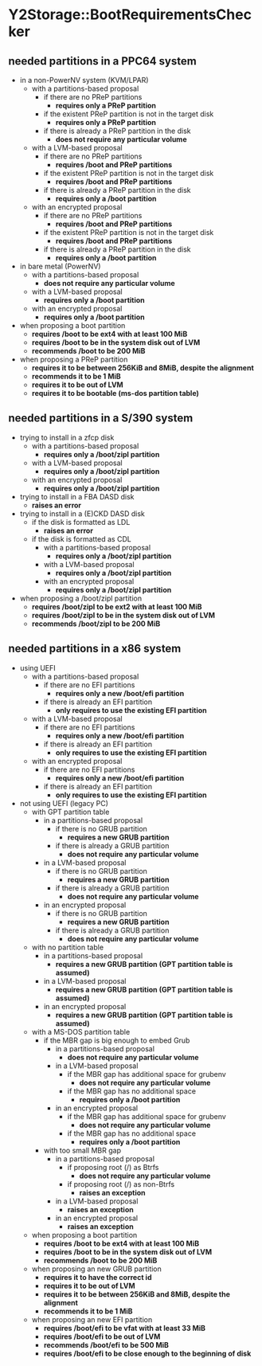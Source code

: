 
[//]: # (document was automatically created using 'rake doc:bootspecs')

# Y2Storage::BootRequirementsChecker
## needed partitions in a PPC64 system
- in a non-PowerNV system (KVM/LPAR)
	- with a partitions-based proposal
		- if there are no PReP partitions
			- **requires only a PReP partition**
		- if the existent PReP partition is not in the target disk
			- **requires only a PReP partition**
		- if there is already a PReP partition in the disk
			- **does not require any particular volume**
	- with a LVM-based proposal
		- if there are no PReP partitions
			- **requires /boot and PReP partitions**
		- if the existent PReP partition is not in the target disk
			- **requires /boot and PReP partitions**
		- if there is already a PReP partition in the disk
			- **requires only a /boot partition**
	- with an encrypted proposal
		- if there are no PReP partitions
			- **requires /boot and PReP partitions**
		- if the existent PReP partition is not in the target disk
			- **requires /boot and PReP partitions**
		- if there is already a PReP partition in the disk
			- **requires only a /boot partition**
- in bare metal (PowerNV)
	- with a partitions-based proposal
		- **does not require any particular volume**
	- with a LVM-based proposal
		- **requires only a /boot partition**
	- with an encrypted proposal
		- **requires only a /boot partition**
- when proposing a boot partition
	- **requires /boot to be ext4 with at least 100 MiB**
	- **requires /boot to be in the system disk out of LVM**
	- **recommends /boot to be 200 MiB**
- when proposing a PReP partition
	- **requires it to be between 256KiB and 8MiB, despite the alignment**
	- **recommends it to be 1 MiB**
	- **requires it to be out of LVM**
	- **requires it to be bootable (ms-dos partition table)**

## needed partitions in a S/390 system
- trying to install in a zfcp disk
	- with a partitions-based proposal
		- **requires only a /boot/zipl partition**
	- with a LVM-based proposal
		- **requires only a /boot/zipl partition**
	- with an encrypted proposal
		- **requires only a /boot/zipl partition**
- trying to install in a FBA DASD disk
	- **raises an error**
- trying to install in a (E)CKD DASD disk
	- if the disk is formatted as LDL
		- **raises an error**
	- if the disk is formatted as CDL
		- with a partitions-based proposal
			- **requires only a /boot/zipl partition**
		- with a LVM-based proposal
			- **requires only a /boot/zipl partition**
		- with an encrypted proposal
			- **requires only a /boot/zipl partition**
- when proposing a /boot/zipl partition
	- **requires /boot/zipl to be ext2 with at least 100 MiB**
	- **requires /boot/zipl to be in the system disk out of LVM**
	- **recommends /boot/zipl to be 200 MiB**

## needed partitions in a x86 system
- using UEFI
	- with a partitions-based proposal
		- if there are no EFI partitions
			- **requires only a new /boot/efi partition**
		- if there is already an EFI partition
			- **only requires to use the existing EFI partition**
	- with a LVM-based proposal
		- if there are no EFI partitions
			- **requires only a new /boot/efi partition**
		- if there is already an EFI partition
			- **only requires to use the existing EFI partition**
	- with an encrypted proposal
		- if there are no EFI partitions
			- **requires only a new /boot/efi partition**
		- if there is already an EFI partition
			- **only requires to use the existing EFI partition**
- not using UEFI (legacy PC)
	- with GPT partition table
		- in a partitions-based proposal
			- if there is no GRUB partition
				- **requires a new GRUB partition**
			- if there is already a GRUB partition
				- **does not require any particular volume**
		- in a LVM-based proposal
			- if there is no GRUB partition
				- **requires a new GRUB partition**
			- if there is already a GRUB partition
				- **does not require any particular volume**
		- in an encrypted proposal
			- if there is no GRUB partition
				- **requires a new GRUB partition**
			- if there is already a GRUB partition
				- **does not require any particular volume**
	- with no partition table
		- in a partitions-based proposal
			- **requires a new GRUB partition (GPT partition table is assumed)**
		- in a LVM-based proposal
			- **requires a new GRUB partition (GPT partition table is assumed)**
		- in an encrypted proposal
			- **requires a new GRUB partition (GPT partition table is assumed)**
	- with a MS-DOS partition table
		- if the MBR gap is big enough to embed Grub
			- in a partitions-based proposal
				- **does not require any particular volume**
			- in a LVM-based proposal
				- if the MBR gap has additional space for grubenv
					- **does not require any particular volume**
				- if the MBR gap has no additional space
					- **requires only a /boot partition**
			- in an encrypted proposal
				- if the MBR gap has additional space for grubenv
					- **does not require any particular volume**
				- if the MBR gap has no additional space
					- **requires only a /boot partition**
		- with too small MBR gap
			- in a partitions-based proposal
				- if proposing root (/) as Btrfs
					- **does not require any particular volume**
				- if proposing root (/) as non-Btrfs
					- **raises an exception**
			- in a LVM-based proposal
				- **raises an exception**
			- in an encrypted proposal
				- **raises an exception**
	- when proposing a boot partition
		- **requires /boot to be ext4 with at least 100 MiB**
		- **requires /boot to be in the system disk out of LVM**
		- **recommends /boot to be 200 MiB**
	- when proposing an new GRUB partition
		- **requires it to have the correct id**
		- **requires it to be out of LVM**
		- **requires it to be between 256KiB and 8MiB, despite the alignment**
		- **recommends it to be 1 MiB**
	- when proposing an new EFI partition
		- **requires /boot/efi to be vfat with at least 33 MiB**
		- **requires /boot/efi to be out of LVM**
		- **recommends /boot/efi to be 500 MiB**
		- **requires /boot/efi to be close enough to the beginning of disk**
